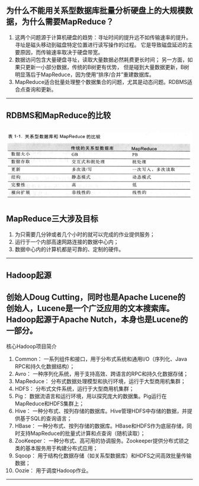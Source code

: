 ## 为什么不能用关系型数据库批量分析硬盘上的大规模数据，为什么需要MapReduce？
1. 这两个问题源于计算机硬盘的趋势：寻址时间的提升远不如传输速率的提升。
寻址是磁头移动到磁盘特定位置进行读写操作的过程。
它是导致磁盘延迟的主要原因，而传输速率取决于硬盘带宽。
2. 数据访问包含大量硬盘寻址，读取大量数据必然耗费更长时间；
另一方面，如果只更新一小部分数据，传统的B树更有优势，
但是碰到大量数据更新，B树明显落后于MapReduce，因为使用“排序/合并”重建数据库。
3. MapReduce适合批量处理整个数据集合的问题，尤其是动态问题。RDBMS适合点查询和更新。
---
## RDBMS和MapReduce的比较
![输入图片说明](./imgs/1.1.compare.png "关系型数据库和MapReduce的比较")
---
## MapReduce三大涉及目标
1. 为只需要几分钟或者几个小时的就可以完成的作业提供服务；
2. 运行于一个内部高速网路连接的数据中心内；
3. 数据中心内的计算机都是可靠的、定制的硬件。
---
## Hadoop起源
创始人Doug Cutting，同时也是Apache Lucene的创始人，Lucene是一个广泛应用的文本搜索库。
Hadoop起源于Apache Nutch，本身也是Lucene的一部分。
---
核心Hadoop项目简介
1. Common： 一系列组件和接口，用于分布式系统和通用I/O（序列化、Java RPC和持久化数据结构）；
2. Avro： 一种序列化系统，用于支持高效、跨语言的RPC和持久化数据存储；
3. MapReduce： 分布式数据处理模型和执行环境，运行于大型商用机集群；
4. HDFS： 分布式文件系统，运行于大型商用机集群；
5. Pig： 数据流语言和运行环境，用以探究庞大的数据集。Pig运行在MapReduce和HDFS集群上；
6. Hive： 一种分布式、按列存储的数据库。Hive管理HDFS中存储的数据，并提供基于SQL的查询语言；
7. HBase： 一种分布式、按列存储的数据库。HBase和HDFS作为底层存储，同时支持MapReduce的批量式计算和点查询（随机读取）；
8. ZooKeeper： 一种分布式、高可用的协调服务。Zookeeper提供分布式锁之类的基本服务用于构建分布式应用；
9. Sqoop： 用于结构化数据存储（如关系型数据库）和HDFS之间高效批量传输数据；
10. Oozie： 用于调度Hadoop作业。
---



